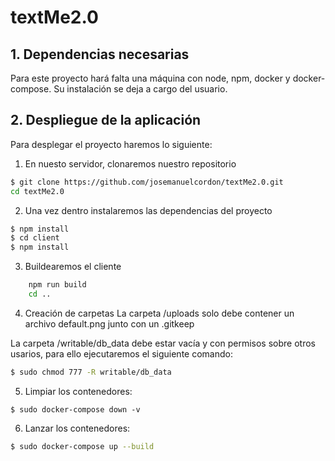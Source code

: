 # textMe2.0

## 1. Dependencias necesarias

Para este proyecto hará falta una máquina con node, npm, docker y docker-compose. Su instalación se deja a cargo del usuario.

## 2. Despliegue de la aplicación

Para desplegar el proyecto haremos lo siguiente:

1. En nuesto servidor, clonaremos nuestro repositorio

```bash
$ git clone https://github.com/josemanuelcordon/textMe2.0.git
cd textMe2.0
```

2. Una vez dentro instalaremos las dependencias del proyecto

```bash
$ npm install
$ cd client
$ npm install
```

3. Buildearemos el cliente

```bash
    npm run build
    cd ..
```

4. Creación de carpetas
   La carpeta /uploads solo debe contener un archivo default.png junto con un .gitkeep

La carpeta /writable/db_data debe estar vacía y con permisos sobre otros usarios, para ello ejecutaremos el siguiente comando:

```bash
$ sudo chmod 777 -R writable/db_data
```

5. Limpiar los contenedores:

```
$ sudo docker-compose down -v
```

6. Lanzar los contenedores:

```bash
$ sudo docker-compose up --build
```
